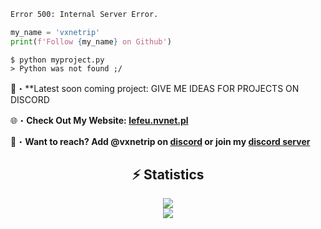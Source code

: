 ```apache
Error 500: Internal Server Error.
```
```python
my_name = 'vxnetrip'
print(f'Follow {my_name} on Github')
```
```terminal
$ python myproject.py
> Python was not found ;/
```

📂・**Latest soon coming project: GIVE ME IDEAS FOR PROJECTS ON DISCORD

🌐・**Check Out My Website: [lefeu.nvnet.pl](http://lefeu.nvnet.pl)**

📩・**Want to reach? Add @vxnetrip on [discord](https://discord.com/users/1126449850041511986) or join my [discord server](https://discord.gg/Y6XMxTW5u5)**

<div align="center">
    <h2 align="center">⚡ Statistics</h2>
    <div>
        <img src="https://github-readme-stats.vercel.app/api?username=vxnetrip&show_icons=true&bg_color=00000000">
    </div>
    <div>
        <img src="http://github-readme-streak-stats.herokuapp.com?user=vxnetrip&theme=tokyonight_duo&hide_border=true&mode=weekly">
    </div>
</div>
